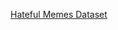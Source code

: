 [Hateful Memes Dataset]

[Hateful Memes Dataset]: https://drive.google.com/file/d/1lXyb46wxG-tKMkfh36IUV3zAQg02XGMF/view?usp=sharing